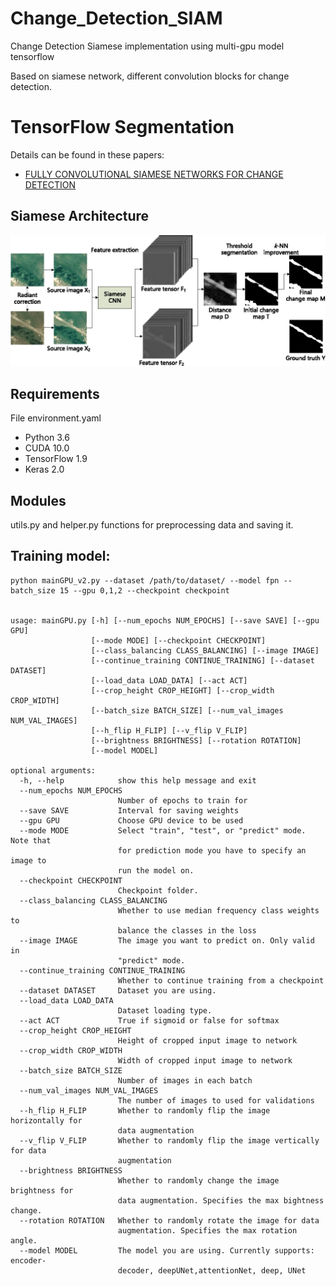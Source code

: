 # Change_Detection_SIAM

Change Detection Siamese implementation using multi-gpu model tensorflow

Based on siamese network, different convolution blocks for change detection.

# TensorFlow Segmentation



Details can be found in these papers:

* [FULLY CONVOLUTIONAL SIAMESE NETWORKS FOR CHANGE DETECTION](https://arxiv.org/pdf/1810.08462.pdf)

## Siamese Architecture

![Siamese](Images/change1.png)


## Requirements
File environment.yaml
* Python 3.6
* CUDA 10.0
* TensorFlow 1.9
* Keras 2.0


## Modules
utils.py and helper.py 
functions for preprocessing data and saving it.



## Training model:
```
python mainGPU_v2.py --dataset /path/to/dataset/ --model fpn --batch_size 15 --gpu 0,1,2 --checkpoint checkpoint


usage: mainGPU.py [-h] [--num_epochs NUM_EPOCHS] [--save SAVE] [--gpu GPU]
                  [--mode MODE] [--checkpoint CHECKPOINT]
                  [--class_balancing CLASS_BALANCING] [--image IMAGE]
                  [--continue_training CONTINUE_TRAINING] [--dataset DATASET]
                  [--load_data LOAD_DATA] [--act ACT]
                  [--crop_height CROP_HEIGHT] [--crop_width CROP_WIDTH]
                  [--batch_size BATCH_SIZE] [--num_val_images NUM_VAL_IMAGES]
                  [--h_flip H_FLIP] [--v_flip V_FLIP]
                  [--brightness BRIGHTNESS] [--rotation ROTATION]
                  [--model MODEL]

optional arguments:
  -h, --help            show this help message and exit
  --num_epochs NUM_EPOCHS
                        Number of epochs to train for
  --save SAVE           Interval for saving weights
  --gpu GPU             Choose GPU device to be used
  --mode MODE           Select "train", "test", or "predict" mode. Note that
                        for prediction mode you have to specify an image to
                        run the model on.
  --checkpoint CHECKPOINT
                        Checkpoint folder.
  --class_balancing CLASS_BALANCING
                        Whether to use median frequency class weights to
                        balance the classes in the loss
  --image IMAGE         The image you want to predict on. Only valid in
                        "predict" mode.
  --continue_training CONTINUE_TRAINING
                        Whether to continue training from a checkpoint
  --dataset DATASET     Dataset you are using.
  --load_data LOAD_DATA
                        Dataset loading type.
  --act ACT             True if sigmoid or false for softmax
  --crop_height CROP_HEIGHT
                        Height of cropped input image to network
  --crop_width CROP_WIDTH
                        Width of cropped input image to network
  --batch_size BATCH_SIZE
                        Number of images in each batch
  --num_val_images NUM_VAL_IMAGES
                        The number of images to used for validations
  --h_flip H_FLIP       Whether to randomly flip the image horizontally for
                        data augmentation
  --v_flip V_FLIP       Whether to randomly flip the image vertically for data
                        augmentation
  --brightness BRIGHTNESS
                        Whether to randomly change the image brightness for
                        data augmentation. Specifies the max bightness change.
  --rotation ROTATION   Whether to randomly rotate the image for data
                        augmentation. Specifies the max rotation angle.
  --model MODEL         The model you are using. Currently supports: encoder-
                        decoder, deepUNet,attentionNet, deep, UNet


